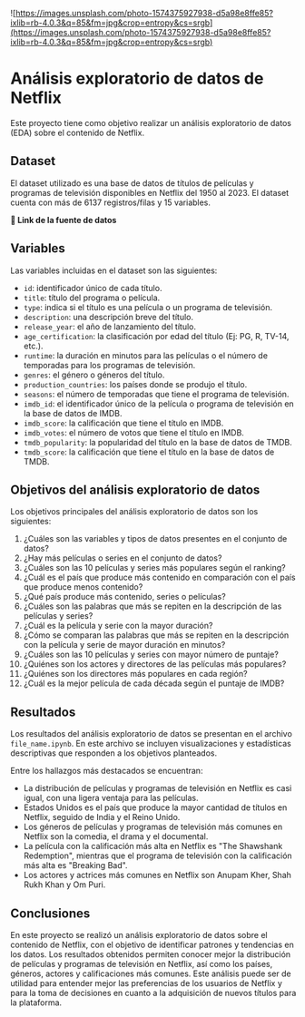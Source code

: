 ![https://images.unsplash.com/photo-1574375927938-d5a98e8ffe85?ixlib=rb-4.0.3&q=85&fm=jpg&crop=entropy&cs=srgb](https://images.unsplash.com/photo-1574375927938-d5a98e8ffe85?ixlib=rb-4.0.3&q=85&fm=jpg&crop=entropy&cs=srgb)

# Análisis exploratorio de datos de Netflix

Este proyecto tiene como objetivo realizar un análisis exploratorio de datos (EDA) sobre el contenido de Netflix.

## Dataset

El dataset utilizado es una base de datos de títulos de películas y programas de televisión disponibles en Netflix del 1950 al 2023. El dataset cuenta con más de 6137 registros/filas y 15 variables.

**🔗 Link de la fuente de datos**

## Variables

Las variables incluidas en el dataset son las siguientes:

- `id`: identificador único de cada título.
- `title`: título del programa o película.
- `type`: indica si el título es una película o un programa de televisión.
- `description`: una descripción breve del título.
- `release_year`: el año de lanzamiento del título.
- `age_certification`: la clasificación por edad del título (Ej: PG, R, TV-14, etc.).
- `runtime`: la duración en minutos para las películas o el número de temporadas para los programas de televisión.
- `genres`: el género o géneros del título.
- `production_countries`: los países donde se produjo el título.
- `seasons`: el número de temporadas que tiene el programa de televisión.
- `imdb_id`: el identificador único de la película o programa de televisión en la base de datos de IMDB.
- `imdb_score`: la calificación que tiene el título en IMDB.
- `imdb_votes`: el número de votos que tiene el título en IMDB.
- `tmdb_popularity`: la popularidad del título en la base de datos de TMDB.
- `tmdb_score`: la calificación que tiene el título en la base de datos de TMDB.

## Objetivos del análisis exploratorio de datos

Los objetivos principales del análisis exploratorio de datos son los siguientes:

1. ¿Cuáles son las variables y tipos de datos presentes en el conjunto de datos?
2. ¿Hay más películas o series en el conjunto de datos?
3. ¿Cuáles son las 10 películas y series más populares según el ranking?
4. ¿Cuál es el país que produce más contenido en comparación con el país que produce menos contenido?
5. ¿Qué país produce más contenido, series o películas?
6. ¿Cuáles son las palabras que más se repiten en la descripción de las películas y series?
7. ¿Cuál es la película y serie con la mayor duración?
8. ¿Cómo se comparan las palabras que más se repiten en la descripción con la película y serie de mayor duración en minutos?
9. ¿Cuáles son las 10 películas y series con mayor número de puntaje?
10. ¿Quiénes son los actores y directores de las películas más populares?
11. ¿Quiénes son los directores más populares en cada región?
12. ¿Cuál es la mejor película de cada década según el puntaje de IMDB?

## Resultados

Los resultados del análisis exploratorio de datos se presentan en el archivo `file_name.ipynb`. En este archivo se incluyen visualizaciones y estadísticas descriptivas que responden a los objetivos planteados.

Entre los hallazgos más destacados se encuentran:

- La distribución de películas y programas de televisión en Netflix es casi igual, con una ligera ventaja para las películas.
- Estados Unidos es el país que produce la mayor cantidad de títulos en Netflix, seguido de India y el Reino Unido.
- Los géneros de películas y programas de televisión más comunes en Netflix son la comedia, el drama y el documental.
- La película con la calificación más alta en Netflix es "The Shawshank Redemption", mientras que el programa de televisión con la calificación más alta es "Breaking Bad".
- Los actores y actrices más comunes en Netflix son Anupam Kher, Shah Rukh Khan y Om Puri.

## Conclusiones

En este proyecto se realizó un análisis exploratorio de datos sobre el contenido de Netflix, con el objetivo de identificar patrones y tendencias en los datos. Los resultados obtenidos permiten conocer mejor la distribución de películas y programas de televisión en Netflix, así como los países, géneros, actores y calificaciones más comunes. Este análisis puede ser de utilidad para entender mejor las preferencias de los usuarios de Netflix y para la toma de decisiones en cuanto a la adquisición de nuevos títulos para la plataforma.

